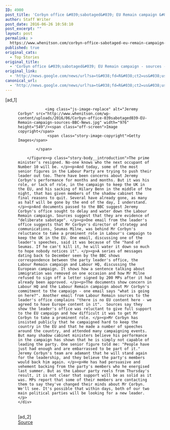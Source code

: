 ```yaml
---
ID: 4900
post_title: 'Corbyn office &#039;sabotaged&#039; EU Remain campaign &#8211; sources &#8211; BBC News'
author: Staff Writer
post_date: 2016-06-26 10:58:10
post_excerpt: ""
layout: post
permalink: >
  https://www.whenitson.com/corbyn-office-sabotaged-eu-remain-campaign-sources-bbc-news/
published: true
original_cats:
  - Top Stories
original_title:
  - 'Corbyn office &#039;sabotaged&#039; EU Remain campaign - sources - BBC News'
original_link:
  - 'http://news.google.com/news/url?sa=t&#038;fd=R&#038;ct2=us&#038;usg=AFQjCNGzdRlIv9_rWzIpTdwoHveioD9Kdw&#038;clid=c3a7d30bb8a4878e06b80cf16b898331&#038;cid=52779135586521&#038;ei=QLVvV7j1NMbMhAH7hI3IDg&#038;url=http://www.bbc.com/news/uk-politics-36633238'
canonical_url:
  - 'http://news.google.com/news/url?sa=t&#038;fd=R&#038;ct2=us&#038;usg=AFQjCNGzdRlIv9_rWzIpTdwoHveioD9Kdw&#038;clid=c3a7d30bb8a4878e06b80cf16b898331&#038;cid=52779135586521&#038;ei=QLVvV7j1NMbMhAH7hI3IDg&#038;url=http://www.bbc.com/news/uk-politics-36633238'
---
```

 [ad_1]
<br><div property="articleBody" readability="83">
        <figure class="media-landscape no-caption full-width lead"><span class="image-and-copyright-container">
                
                <img class="js-image-replace" alt="Jeremy Corbyn" src="http://www.whenitson.com/wp-content/uploads/2016/06/Corbyn-office-039sabotaged039-EU-Remain-campaign-sources-BBC-News.jpg" width="976" height="549"/><span class="off-screen">Image copyright</span>
                 <span class="story-image-copyright">Getty Images</span>
                
            </span>
            
        </figure><p class="story-body__introduction">The prime minister's resigned. No-one knows who the next occupant of Number 10 will be. </p><p>And today, some of the most senior figures in the Labour Party are trying to push their leader out too. There have been concerns about Jeremy Corbyn's performance for months and months. But it was his role, or lack of role, in the campaign to keep the UK in the EU, and his sacking of Hilary Benn in the middle of the night, that has given members of the shadow cabinet the final reasons to quit. Several have already gone, as many as half will be gone by the end of the day, I understand.  </p><p>And documents passed to the BBC suggest Jeremy Corbyn's office sought to delay and water down the Labour Remain campaign. Sources suggest that they are evidence of "deliberate sabotage". </p><p>One email from the leader's office suggests that Mr Corbyn's director of strategy and communications, Seumas Milne, was behind Mr Corbyn's reluctance to take a prominent role in Labour's campaign to keep the UK in the EU. One email, discussing one of the leader's speeches, said it was because of the "hand of Seumas. If he can't kill it, he will water it down so much to hope nobody notices it". </p><p>A series of messages dating back to December seen by the BBC shows correspondence between the party leader's office, the Labour Remain campaign and Labour HQ, discussing the European campaign. It shows how a sentence talking about immigration was removed on one occasion and how Mr Milne refused to sign off a letter signed by 200 MPs after it had already been approved. </p><p>The documents show concern in Labour HQ and the Labour Remain campaign about Mr Corbyn's commitment to the campaign - one email says "what is going on here?". Another email from Labour Remain sources to the leader's office complains "there is no EU content here - we agreed to have Europe content in it".  Sources say they show the leader's office was reluctant to give full support to the EU campaign and how difficult it was to get Mr Corbyn to take a prominent role. </p><p>Mr Corbyn has insisted publicly that he campaigned hard to keep the country in the EU and that he made a number of speeches around the country, and attended many campaigning events. But many shadow cabinet ministers believe his performance in the campaign has shown that he is simply not capable of leading the party. One senior figure told me: "People have just had enough and are embarrassed to be part of it." Jeremy Corbyn's team are adamant that he will stand again for the leadership, and they believe the party's members would back him again. </p><p>He has had persuasive and vehement backing from the party's members who he energised last summer. But as the Labour party reels from Thursday's result, it is not clear that support will be as solid as it was. MPs report that some of their members are contacting them to say they've changed their minds about Mr Corbyn. We'll see. It's possible that within days, both of our two main political parties will be looking for a new leader. </p>
    </div>
<br>[ad_2]
<br><a href="http://news.google.com/news/url?sa=t&#038;fd=R&#038;ct2=us&#038;usg=AFQjCNGzdRlIv9_rWzIpTdwoHveioD9Kdw&#038;clid=c3a7d30bb8a4878e06b80cf16b898331&#038;cid=52779135586521&#038;ei=QLVvV7j1NMbMhAH7hI3IDg&#038;url=http://www.bbc.com/news/uk-politics-36633238">Source </a>